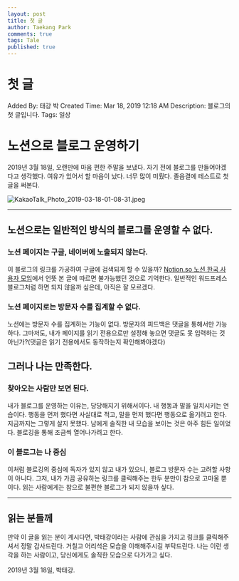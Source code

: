 ```yaml
---
layout: post
title: 첫 글
author: Taekang Park
comments: true
tags: Tale
published: true
---
```


# 첫 글

Added By: 태강 박
Created Time: Mar 18, 2019 12:18 AM
Description: 블로그의 첫 글입니다.
Tags: 일상

# 노션으로 블로그 운영하기

2019년 3월 18일, 오랜만에 마음 편한 주말을 보냈다. 자기 전에 블로그를 만들어야겠다고 생각했다. 여유가 있어서 할 마음이 났다. 너무 많이 미뤘다.
졸음결에 테스트로 첫 글을 써본다.



![KakaoTalk_Photo_2019-03-18-01-08-31.jpeg]({{site.baseurl}}/_posts/KakaoTalk_Photo_2019-03-18-01-08-31.jpeg)



---

## 노션으로는 일반적인 방식의 블로그를 운영할 수 없다.

### 노션 페이지는 구글, 네이버에 노출되지 않는다.

이 블로그의 링크를 가공하여 구글에 검색되게 할 수 있을까? [Notion.so 노션 한국 사용자 모임](https://www.facebook.com/groups/notion.so/?ref=bookmarks)에서 언뜻 본 글에 따르면 불가능했던 것으로 기억한다. 일반적인 워드프레스 블로그처럼 하면 되지 않을까 싶은데, 아직은 잘 모르겠다.

### 노션 페이지로는 방문자 수를 집계할 수 없다.

노션에는 방문자 수를 집계하는 기능이 없다. 방문자의 피드백은 댓글을 통해서만 가능하다. 그마저도, 내가 페이지를 읽기 전용으로만 설정해 놓으면 댓글도 못 입력하는 것 아닌가?(댓글은 읽기 전용에서도 동작하는지 확인해봐야겠다)

## 그러나 나는 만족한다.

### 찾아오는 사람만 보면 된다.

내가 블로그를 운영하는 이유는, 당당해지기 위해서이다. 내 행동과 말을 일치시키는 연습이다. 행동을 먼저 했다면 사실대로 적고, 말을 먼저 했다면 행동으로 옮기려고 한다. 지금까지는 그렇게 살지 못했다. 남에게 솔직한 내 모습을 보이는 것은 아주 힘든 일이었다. 블로깅을 통해 조금씩 열어나가려고 한다.

### 이 블로그는 나 중심

이처럼 블로깅의 중심에 독자가 있지 않고 내가 있으니, 블로그 방문자 수는 고려할 사항이 아니다. 그저, 내가 가끔 공유하는 링크를 클릭해주는 한두 분만이 참으로 고마울 뿐이다. 읽는 사람에게는 참으로 불편한 블로그가 되지 않을까 싶다.

---

## 읽는 분들께

만약 이 글을 읽는 분이 계시다면, 박태강이라는 사람에 관심을 가지고 링크를 클릭해주셔서 정말 감사드린다. 거칠고 어리석은 모습을 이해해주시길 부탁드린다. 나는 이런 생각을 하는 사람이고, 당신에게도 솔직한 모습으로 다가가고 싶다.

2019년 3월 18일, 박태강.
